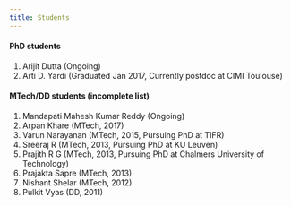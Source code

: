 ```yaml
---
title: Students
---
```


#### PhD students

  1. Arijit Dutta (Ongoing)
  1. Arti D. Yardi (Graduated Jan 2017, Currently postdoc at CIMI Toulouse)

#### MTech/DD students (incomplete list)
    
  1. Mandapati Mahesh Kumar Reddy (Ongoing)
  1. Arpan Khare (MTech, 2017)
  1. Varun Narayanan (MTech, 2015, Pursuing PhD at TIFR)
  1. Sreeraj R (MTech, 2013, Pursuing PhD at KU Leuven)
  1. Prajith R G (MTech, 2013, Pursuing PhD at Chalmers University of Technology)
  1. Prajakta Sapre (MTech, 2013)
  1. Nishant Shelar (MTech, 2012)
  1. Pulkit Vyas (DD, 2011)

